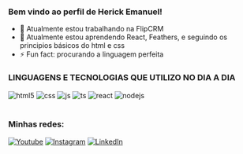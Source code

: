### Bem vindo ao perfil de Herick Emanuel!

- 🔭 Atualmente estou trabalhando na FlipCRM
- 🌱 Atualmente estou aprendendo React, Feathers, e seguindo os principios básicos do html e css
- ⚡ Fun fact: procurando a linguagem perfeita

### LINGUAGENS E TECNOLOGIAS QUE UTILIZO NO DIA A DIA
  
  <div style="display: inline_block">
  <img align="center" alt="html5" src="https://img.shields.io/badge/HTML5-E34F26?style=for-the-badge&logo=html5&logoColor=white" />
  <img align="center" alt="css" src="https://img.shields.io/badge/CSS3-1572B6?style=for-the-badge&logo=css3&logoColor=white" />
  <img align="center" alt="js" src="https://img.shields.io/badge/JavaScript-F7DF1E?style=for-the-badge&logo=javascript&logoColor=black" />
  <img align="center" alt="ts" src="https://img.shields.io/badge/TypeScript-007ACC?style=for-the-badge&logo=typescript&logoColor=white" />
  <img align="center" alt="react" src="https://img.shields.io/badge/React-20232A?style=for-the-badge&logo=react&logoColor=61DAFB" />
  <img align="center" alt="nodejs" src="https://img.shields.io/badge/Node.js-43853D?style=for-the-badge&logo=node.js&logoColor=white" />
</div><br/>

### Minhas redes:
[![Youtube](https://img.shields.io/badge/YouTube-FF0000?style=for-the-badge&logo=youtube&logoColor=white)](https://www.youtube.com/channel/UCdzB4RGZlNs7Aka4SUZMGUg)
[![Instagram](https://img.shields.io/badge/Instagram-E4405F?style=for-the-badge&logo=instagram&logoColor=white)](https://www.instagram.com/heri.c.k/)
[![LinkedIn](https://img.shields.io/badge/LinkedIn-0077B5?style=for-the-badge&logo=linkedin&logoColor=white)](https://www.linkedin.com/in/jo%C3%A3o-gabriel-antunes-142ba224b/)
